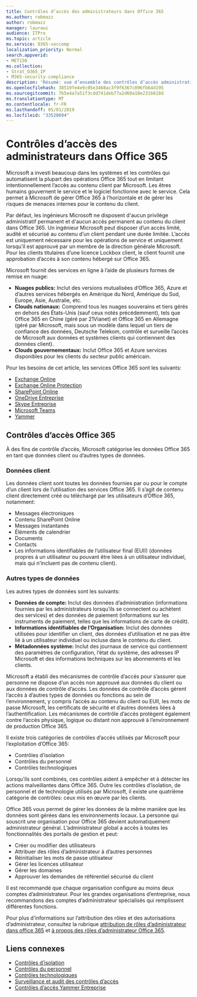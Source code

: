 ```yaml
---
title: Contrôles d’accès des administrateurs dans Office 365
ms.author: robmazz
author: robmazz
manager: laurawi
audience: ITPro
ms.topic: article
ms.service: O365-seccomp
localization_priority: Normal
search.appverid:
- MET150
ms.collection:
- Strat_O365_IP
- M365-security-compliance
description: 'Résumé: vue d’ensemble des contrôles d’accès administratif et de la catégorisation des données d’Office 365.'
ms.openlocfilehash: 38519fe4e9c05e3468ac3f9f6367c096fb64d195
ms.sourcegitcommit: 7b5e4a7a51f3cdd741deb77a2d60a18e2316618d
ms.translationtype: MT
ms.contentlocale: fr-FR
ms.lasthandoff: 05/01/2019
ms.locfileid: "33520694"
---
```

# <a name="administrative-access-controls-in-office-365"></a>Contrôles d’accès des administrateurs dans Office 365 

Microsoft a investi beaucoup dans les systèmes et les contrôles qui automatisent la plupart des opérations Office 365 tout en limitant intentionnellement l’accès au contenu client par Microsoft. Les êtres humains gouvernent le service et le logiciel fonctionne avec le service. Cela permet à Microsoft de gérer Office 365 à l’horizontale et de gérer les risques de menaces internes pour le contenu du client.

Par défaut, les ingénieurs Microsoft ne disposent d'aucun privilège administratif permanent et d'aucun accès permanent au contenu du client dans Office 365. Un ingénieur Microsoft peut disposer d’un accès limité, audité et sécurisé au contenu d’un client pendant une durée limitée. L’accès est uniquement nécessaire pour les opérations de service et uniquement lorsqu’il est approuvé par un membre de la direction générale Microsoft. Pour les clients titulaires d’une licence Lockbox client, le client fournit une approbation d’accès à son contenu hébergé sur Office 365.

Microsoft fournit des services en ligne à l’aide de plusieurs formes de remise en nuage:

- **Nuages publics:** Inclut des versions mutualisées d’Office 365, Azure et d’autres services hébergés en Amérique du Nord, Amérique du Sud, Europe, Asie, Australie, etc.
- **Clouds nationaux:** Comprend tous les nuages souverains et tiers gérés en dehors des États-Unis (sauf ceux notés précédemment), tels que Office 365 en Chine (géré par 21Vianet) et Office 365 en Allemagne (géré par Microsoft, mais sous un modèle dans lequel un tiers de confiance des données, Deutsche Telekom, contrôle et surveille l’accès de Microsoft aux données et systèmes clients qui contiennent des données client).
- **Clouds gouvernementaux:** Inclut Office 365 et Azure services disponibles pour les clients du secteur public américain.

Pour les besoins de cet article, les services Office 365 sont les suivants:

- [Exchange Online](https://docs.microsoft.com/Exchange/exchange-online)
- [Exchange Online Protection](https://docs.microsoft.com/Office365/SecurityCompliance/eop/exchange-online-protection-overview)
- [SharePoint Online](https://docs.microsoft.com/sharepoint/sharepoint-online)
- [OneDrive Entreprise](https://docs.microsoft.com/OneDrive/onedrive)
- [Skype Entreprise](https://docs.microsoft.com/SkypeForBusiness/skype-for-business-online)
- [Microsoft Teams](https://docs.microsoft.com/MicrosoftTeams/Teams-overview)
- [Yammer](https://docs.microsoft.com/yammer/yammer-landing-page)

## <a name="office-365-access-controls"></a>Contrôles d’accès Office 365

À des fins de contrôle d’accès, Microsoft catégorise les données Office 365 en tant que données client ou d’autres types de données.

### <a name="customer-data"></a>Données client

Les données client sont toutes les données fournies par ou pour le compte d’un client lors de l’utilisation des services Office 365. Il s’agit de contenu client directement créé ou téléchargé par les utilisateurs d’Office 365, notamment:

- Messages électroniques
- Contenu SharePoint Online
- Messages instantanés
- Éléments de calendrier
- Documents
- Contacts
- Les informations identifiables de l’utilisateur final (EUII) (données propres à un utilisateur ou pouvant être liées à un utilisateur individuel, mais qui n’incluent pas de contenu client).

### <a name="other-types-of-data"></a>Autres types de données

Les autres types de données sont les suivants:

- **Données de compte:** Inclut des données d’administration (informations fournies par les administrateurs lorsqu’ils se connectent ou achètent des services) et des données de paiement (informations sur les instruments de paiement, telles que les informations de carte de crédit).
- **Informations identifiables de l’Organisation:** Inclut des données utilisées pour identifier un client, des données d’utilisation et ne pas être lié à un utilisateur individuel ou incluse dans le contenu du client.
- **Métadonnées système:** Inclut des journaux de service qui contiennent des paramètres de configuration, l’état du système, des adresses IP Microsoft et des informations techniques sur les abonnements et les clients.

Microsoft a établi des mécanismes de contrôle d’accès pour s’assurer que personne ne dispose d’un accès non approuvé aux données du client ou aux données de contrôle d’accès. Les données de contrôle d’accès gèrent l’accès à d’autres types de données ou fonctions au sein de l’environnement, y compris l’accès au contenu du client ou EUII, les mots de passe Microsoft, les certificats de sécurité et d’autres données liées à l’authentification. Les mécanismes de contrôle d’accès protègent également contre l’accès physique, logique ou distant non approuvé à l’environnement de production Office 365.

Il existe trois catégories de contrôles d’accès utilisés par Microsoft pour l’exploitation d’Office 365:

- Contrôles d’isolation
- Contrôles du personnel
- Contrôles technologiques

Lorsqu’ils sont combinés, ces contrôles aident à empêcher et à détecter les actions malveillantes dans Office 365. Outre les contrôles d’isolation, de personnel et de technologie utilisés par Microsoft, il existe une quatrième catégorie de contrôles: ceux mis en œuvre par les clients.

Office 365 vous permet de gérer les données de la même manière que les données sont gérées dans les environnements locaux. La personne qui souscrit une organisation pour Office 365 devient automatiquement administrateur général. L’administrateur global a accès à toutes les fonctionnalités des portails de gestion et peut:

- Créer ou modifier des utilisateurs
- Attribuer des rôles d’administrateur à d’autres personnes
- Réinitialiser les mots de passe utilisateur
- Gérer les licences utilisateur
- Gérer les domaines
- Approuver les demandes de référentiel sécurisé du client

Il est recommandé que chaque organisation configure au moins deux comptes d’administrateur. Pour les grandes organisations d’entreprise, nous recommandons des comptes d’administrateur spécialisés qui remplissent différentes fonctions.

Pour plus d’informations sur l’attribution des rôles et des autorisations d’administrateur, consultez la rubrique [attribution de rôles d’administrateur dans office 365](https://support.office.com/article/Assigning-admin-roles-in-Office-365-eac4d046-1afd-4f1a-85fc-8219c79e1504) et [à propos des rôles d’administrateur Office 365](https://support.office.com/article/Permissions-in-Office-365-DA585EEA-F576-4F55-A1E0-87090B6AAA9D).

## <a name="related-links"></a>Liens connexes

- [Contrôles d’isolation](office-365-isolation-controls.md)
- [Contrôles du personnel](office-365-personnel-controls.md)
- [Contrôles technologiques](office-365-technology-controls.md)
- [Surveillance et audit des contrôles d’accès](office-365-monitoring-and-auditing-access-controls.md)
- [Contrôles d’accès Yammer Entreprise](office-365-yammer-enterprise-access-controls.md)